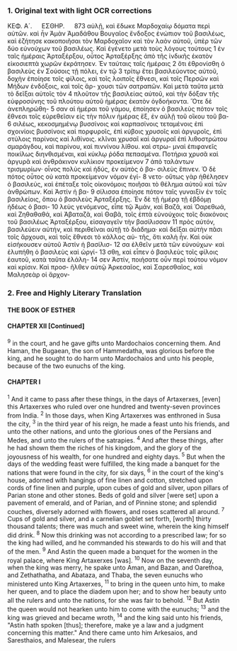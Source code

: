 ### 1. Original text with light OCR corrections

ΚΕΦ. Α´.   ΕΣΘΗΡ.   873
αὐλῇ, καὶ ἔδωκε Μαρδοχαίῳ δόματα περὶ αὐτῶν. καὶ ἦν Ἁμὰν
Ἀμαδάθου Βουγαῖος ἔνδοξος ἐνώπιον τοῦ βασιλέως, καὶ ἐζήτησε
κακοποιῆσαι τὸν Μαρδοχαῖον καὶ τὸν λαὸν αὐτοῦ, ὑπὲρ τῶν δύο
εὐνούχων τοῦ βασιλέως. Καὶ ἐγένετο μετὰ τοὺς λόγους τούτους 1
ἐν ταῖς ἡμέραις Ἀρταξέρξου, οὗτος Ἀρταξέρξης ἀπὸ τῆς ἰνδικῆς
ἑκατὸν εἰκοσιεπτὰ χωρῶν ἐκράτησεν. Ἐν ταύταις ταῖς ἡμέραις 2
ὅτι ἐθρονίσθη ὁ βασιλεὺς ἐν Σούσοις τῇ πόλει, ἐν τῷ 3
τρίτῳ ἔτει βασιλεύοντος αὐτοῦ, δοχὴν ἐποίησε τοῖς φίλοις, καὶ τοῖς
λοιποῖς ἔθνεσι, καὶ τοῖς Περσῶν καὶ Μήδων ἐνδόξοις, καὶ τοῖς ἄρ-
χουσι τῶν σατραπῶν. Καὶ μετὰ ταῦτα μετὰ τὸ δεῖξαι αὐτοῖς τὸν 4
πλοῦτον τῆς βασιλείας αὐτοῦ, καὶ τὴν δόξαν τῆς εὐφροσύνης τοῦ
πλούτου αὐτοῦ ἡμέρας ἑκατὸν ὀγδοήκοντα. Ὅτε δὲ ἀνεπληρώθη- 5
σαν αἱ ἡμέραι τοῦ γάμου, ἐποίησεν ὁ βασιλεὺς πότον τοῖς ἔθνεσι
τοῖς εὑρεθεῖσιν εἰς τὴν πόλιν ἡμέρας ἕξ, ἐν αὐλῇ τοῦ οἴκου τοῦ βα- 6
σιλέως, κεκοσμημένῳ βυσσίνοις καὶ καρπασίνοις τεταμένοις ἐπὶ
σχοινίοις βυσσίνοις καὶ πορφυροῖς, ἐπὶ κύβοις χρυσοῖς καὶ ἀργυροῖς,
ἐπὶ στύλοις παρίνοις καὶ λιθίνοις. κλῖναι χρυσαῖ καὶ ἀργυραῖ ἐπὶ
λιθοστρώτου σμαράγδου, καὶ παρίνου, καὶ πιννίνου λίθου. καὶ στρω-
μναὶ ἐπιφανεῖς ποικίλως διηνθισμέναι, καὶ κύκλῳ ῥόδα πεπασμένα.
Ποτήρια χρυσᾶ καὶ ἀργυρᾶ καὶ ἀνθράκινον κυλίκιον προκείμενον 7
ἀπὸ ταλάντων τρισμυρίων· οἶνος πολὺς καὶ ἡδύς, ἐν αὐτὸς ὁ βα-
σιλεὺς ἔπινεν. Ὁ δὲ πότος οὗτος οὐ κατὰ προκείμενον νόμον ἐγί- 8
νετο· οὕτως γὰρ ἠθέλησεν ὁ βασιλεύς, καὶ ἐπέταξε τοῖς οἰκονόμοις
ποιῆσαι τὸ θέλημα αὐτοῦ καὶ τῶν ἀνθρώπων. Καὶ Ἀστίν ἡ βα- 9
σίλισσα ἐποίησε πότον ταῖς γυναιξὶν ἐν τοῖς βασιλείοις, ὅπου ὁ
βασιλεὺς Ἀρταξέρξης. Ἐν δὲ τῇ ἡμέρᾳ τῇ ἑβδόμῃ ἡδέως ὁ βασι- 10
λεὺς γενόμενος, εἶπε τῷ Ἀμάν, καὶ Βαζᾶ, καὶ Ὀαρεθωά, καὶ
Ζηθαθαθά, καὶ Ἀβαταζᾶ, καὶ Θαβᾶ, τοῖς ἑπτὰ εὐνούχοις τοῖς
διακόνοις τοῦ βασιλέως Ἀρταξέρξου, εἰσαγαγεῖν τὴν βασίλισσαν 11
πρὸς αὐτόν, βασιλεύειν αὐτήν, καὶ περιθεῖναι αὐτῇ τὸ διάδημα·
καὶ δεῖξαι αὐτὴν πᾶσι τοῖς ἄρχουσι, καὶ τοῖς ἔθνεσι τὸ κάλλος αὐ-
τῆς, ὅτι καλὴ ἦν. Καὶ οὐκ εἰσήκουσεν αὐτοῦ Ἀστίν ἡ βασίλισ- 12
σα ἐλθεῖν μετὰ τῶν εὐνούχων· καὶ ἐλυπήθη ὁ βασιλεὺς καὶ ὠργί- 13
σθη, καὶ εἶπεν ὁ βασιλεὺς τοῖς φίλοις ἑαυτοῦ, κατὰ ταῦτα ἐλάλη- 14
σεν Ἀστίν, ποιήσατε οὖν περὶ τούτου νόμον καὶ κρίσιν. Καὶ προσ-
ῆλθεν αὐτῷ Ἀρκεσαῖος, καὶ Σαρεσθαῖος, καὶ Μαλησεὰρ οἱ ἄρχον-

### 2. Free and Highly Literary Translation

#### THE BOOK OF ESTHER
#### CHAPTER XII [Continued]

<sup>9</sup> in the court, and he gave gifts unto Mardochaios concerning them. And Haman, the Bugaean, the son of Hammedatha, was glorious before the king, and he sought to do harm unto Mardochaios and unto his people, because of the two eunuchs of the king.

#### CHAPTER I

<sup>1</sup> And it came to pass after these things, in the days of Artaxerxes, [even] this Artaxerxes who ruled over one hundred and twenty-seven provinces from India.
<sup>2</sup> In those days, when King Artaxerxes was enthroned in Susa the city,
<sup>3</sup> in the third year of his reign, he made a feast unto his friends, and unto the other nations, and unto the glorious ones of the Persians and Medes, and unto the rulers of the satrapies.
<sup>4</sup> And after these things, after he had shown them the riches of his kingdom, and the glory of the joyousness of his wealth, for one hundred and eighty days.
<sup>5</sup> But when the days of the wedding feast were fulfilled, the king made a banquet for the nations that were found in the city, for six days,
<sup>6</sup> in the court of the king's house, adorned with hangings of fine linen and cotton, stretched upon cords of fine linen and purple, upon cubes of gold and silver, upon pillars of Parian stone and other stones. Beds of gold and silver [were set] upon a pavement of emerald, and of Parian, and of Pinnine stone; and splendid couches, diversely adorned with flowers, and roses scattered all around.
<sup>7</sup> Cups of gold and silver, and a carnelian goblet set forth, [worth] thirty thousand talents; there was much and sweet wine, wherein the king himself did drink.
<sup>8</sup> Now this drinking was not according to a prescribed law; for so the king had willed, and he commanded his stewards to do his will and that of the men.
<sup>9</sup> And Astin the queen made a banquet for the women in the royal palace, where King Artaxerxes [was].
<sup>10</sup> Now on the seventh day, when the king was merry, he spake unto Aman, and Bazan, and Oarethoa, and Zethathatha, and Abataza, and Thaba, the seven eunuchs who ministered unto King Artaxerxes,
<sup>11</sup> to bring in the queen unto him, to make her queen, and to place the diadem upon her; and to show her beauty unto all the rulers and unto the nations, for she was fair to behold.
<sup>12</sup> But Astin the queen would not hearken unto him to come with the eunuchs;
<sup>13</sup> and the king was grieved and became wroth,
<sup>14</sup> and the king said unto his friends, "Astin hath spoken [thus]; therefore, make ye a law and a judgment concerning this matter." And there came unto him Arkesaios, and Saresthaios, and Malesear, the rulers